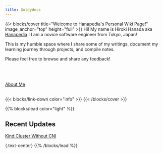 ```yaml
---
title: Goldydocs
---
```


{{< blocks/cover title="Welcome to Hanapedia's Personal Wiki Page!" image_anchor="top" height="full" >}}
Hi! My name is Hiroki Hanada aka 
<a href="https://github.com/hanapedia">Hanapedia</a>
! I am a novice software engineer from Tokyo, Japan!

This is my humble space where I share some of my writings, document my learning journey through projects, and compile notes.

Please feel free to browse and share any feedback!

<br>
<br>
<br>

<a class="btn btn-lg btn-primary me-3 mb-4" href="about/">
  About Me <i class="fas fa-arrow-alt-circle-right ms-2"></i>
</a>

<br>
<br>

{{< blocks/link-down color="info" >}}
{{< /blocks/cover >}}

{{% blocks/lead color="light" %}}
## Recent Updates
[Kind Cluster Without CNI](./notes/Kubernetes/devenv/kind-without-cni)

{.text-center}
{{% /blocks/lead %}}
